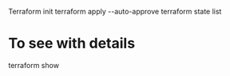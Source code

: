 Terraform init
terraform apply --auto-approve
terraform state list
# To see with details
terraform show 